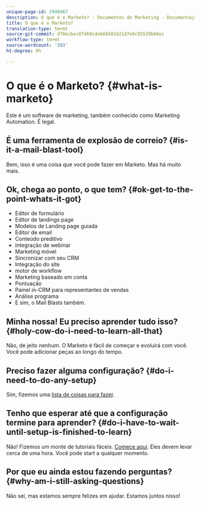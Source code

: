 ```yaml
---
unique-page-id: 2949467
description: O que é o Marketo? - Documentos do Marketing - Documentação do produto
title: O que é o Marketo?
translation-type: tm+mt
source-git-commit: d78ecbec87d69cde66b583d21d7e0c95539bb6ec
workflow-type: tm+mt
source-wordcount: '193'
ht-degree: 0%

---
```



# O que é o Marketo? {#what-is-marketo}

Este é um software de marketing, também conhecido como Marketing Automation. É legal.

## É uma ferramenta de explosão de correio? {#is-it-a-mail-blast-tool}

Bem, isso é uma coisa que você pode fazer em Marketo. Mas há muito mais.

## Ok, chega ao ponto, o que tem? {#ok-get-to-the-point-whats-it-got}

* Editor de formulário
* Editor de landings page
* Modelos de Landing page guiada
* Editor de email
* Conteúdo preditivo
* Integração de webinar
* Marketing móvel
* Sincronizar com seu CRM
* Integração do site
* motor de workflow
* Marketing baseado em conta
* Pontuação
* Painel in-CRM para representantes de vendas
* Análise programa
* E sim, o Mail Blasts também.

## Minha nossa! Eu preciso aprender tudo isso? {#holy-cow-do-i-need-to-learn-all-that}

Não, de jeito nenhum. O Marketo é fácil de começar e evoluirá com você. Você pode adicionar peças ao longo do tempo.

## Preciso fazer alguma configuração? {#do-i-need-to-do-any-setup}

Sim, fizemos uma [lista de coisas para fazer](/help/marketo/getting-started/setup-steps/setup-checklist.md).

## Tenho que esperar até que a configuração termine para aprender? {#do-i-have-to-wait-until-setup-is-finished-to-learn}

Não! Fizemos um monte de tutoriais fáceis. [Comece aqui](/help/marketo/getting-started/quick-wins/get-set-up-and-add-a-person.md). Eles devem levar cerca de uma hora. Você pode start a qualquer momento.

## Por que eu ainda estou fazendo perguntas? {#why-am-i-still-asking-questions}

Não sei, mas estamos sempre felizes em ajudar. Estamos juntos nisso!
